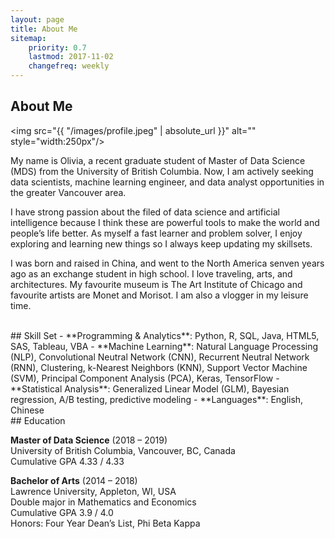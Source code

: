 ```yaml
---
layout: page
title: About Me
sitemap:
    priority: 0.7
    lastmod: 2017-11-02
    changefreq: weekly
---
```

## About Me

<span class="image left"><img src="{{ "/images/profile.jpeg" | absolute_url }}" alt="" style="width:250px"/></span>

My name is Olivia, a recent graduate student of Master of Data Science (MDS) from the University of British Columbia. Now, I am actively seeking data scientists, machine learning engineer, and data analyst opportunities in the greater Vancouver area.

I have strong passion about the filed of data science and artificial intelligence because I think these are powerful tools to make the world and people’s life better. As myself a fast learner and problem solver, I enjoy exploring and learning new things so I always keep updating my skillsets.

I was born and raised in China, and went to the North America senven years ago as an exchange student in high school. I love traveling, arts, and architectures. My favourite museum is The Art Institute of Chicago and favourite artists are Monet and Morisot. I am also a vlogger in my leisure time.

<br/>
## Skill Set
- **Programming & Analytics**: Python, R, SQL, Java, HTML5, SAS, Tableau, VBA
- **Machine Learning**: Natural Language Processing (NLP), Convolutional Neutral Network (CNN), Recurrent Neutral Network (RNN), Clustering, k-Nearest Neighbors (KNN), Support Vector Machine (SVM), Principal Component Analysis (PCA), Keras, TensorFlow
- **Statistical Analysis**: Generalized Linear Model (GLM), Bayesian regression, A/B testing, predictive modeling
- **Languages**: English, Chinese

<br/>
## Education

**Master of Data Science** (2018 – 2019) <br/>
University of British Columbia, Vancouver, BC, Canada <br/>
Cumulative GPA 4.33 / 4.33 <br/>

**Bachelor of Arts** (2014 – 2018) <br/>
Lawrence University, Appleton, WI, USA <br/>
Double major in Mathematics and Economics <br/>
Cumulative GPA 3.9 / 4.0 <br/>
Honors: Four Year Dean’s List, Phi Beta Kappa

<br/>
<br/>

